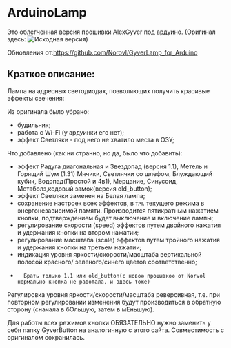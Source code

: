 ﻿# ArduinoLamp 

Это облегченная версия прошивки AlexGyver под ардуино.
(Оригинал здесь: ![Исходная версия](https://github.com/AlexGyver/GyverLamp/))

Обновления от:https://github.com/Norovl/GyverLamp_for_Arduino

## Краткое описание:

Лампа на адресных светодиодах, позволяющих получить красивые эффекты свечения:

Из оригинала было убрано:
- 	будильник;
- 	работа с Wi-Fi (у ардуинки его нет);
- 	эффект Светляки - под него не хватило места в ОЗУ;

Что добавлено (как ни странно, но да, было что добавить):
-   эффект Радуга диагональная и Звездопад (версия 1.1), Метель и Горящий Шум (1.31) Мячики, Светлячки со шлефом, Блуждающий кубик, Водопад(Простой и 4в1), Мерцание, Синусоид, Метаболз,кодовый замок(версия old_button);
- 	эффект Светляки заменен на Белая лампа;
- 	сохранение настроек всех эффектов, в т.ч. текущего режима в энергонезависимой
	памяти.	Производится пятикратным нажатием кнопки, подтверждением будет
	выключение и включение лампы;
- 	регулирование скорости (speed) эффектов путем двойного нажатия и удержания
	кнопки на втором нажатии;
- 	регулирование масштаба (scale) эффектов путем тройного нажатия и удержания 
	кнопки на третьем нажатии;
- 	индикация уровня яркости/скорости/масштаба вертикальной полосой	красного/
	зеленого/синего цветов соответственно;
-       Брать только 1.1 или old_button(с новою прошывкою от Norvol нормально кнопка не работала, и здесь тоже)

Регулировка уровня яркости/скорости/масштаба реверсивная, т.е. при повторном
регулировании изменения будут производиться в обратную сторону (сначала в бОльшую,
затем в мЕньшую).

Для работы всех режимов кнопки ОБЯЗАТЕЛЬНО нужно заменить у себя папку GyverButton
на аналогичную с этого сайта. Совместимость с оригиналом сохранилась.
